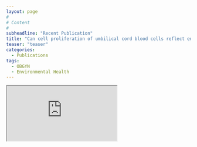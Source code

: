 ```yaml
---
layout: page
#
# Content
#
subheadline: "Recent Publication"
title: "Can cell proliferation of umbilical cord blood cells reflect environmental exposures?"
teaser: "teaser"
categories:
  - Publications
tags:
  - OBGYN
  - Environmental Health
---
```

<iframe src="http://springerplus.springeropen.com/articles/10.1186/s40064-015-1134-0"></iframe>
